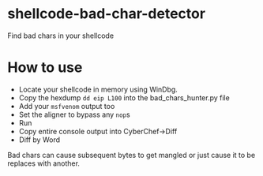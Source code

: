 # shellcode-bad-char-detector
Find bad chars in your shellcode
# How to use

* Locate your shellcode in memory using WinDbg.
* Copy the hexdump `dd eip L100` into the bad_chars_hunter.py file
* Add your `msfvenom` output too
* Set the aligner to bypass any `nop`s
* Run
* Copy entire console output into CyberChef->Diff
* Diff by Word

Bad chars can cause subsequent bytes to get mangled or just cause it to be replaces with another.
